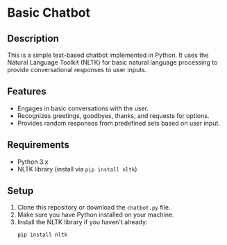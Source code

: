 # Basic Chatbot

## Description
This is a simple text-based chatbot implemented in Python. It uses the Natural Language Toolkit (NLTK) for basic natural language processing to provide conversational responses to user inputs.

## Features
- Engages in basic conversations with the user.
- Recognizes greetings, goodbyes, thanks, and requests for options.
- Provides random responses from predefined sets based on user input.

## Requirements
- Python 3.x
- NLTK library (install via `pip install nltk`)

## Setup
1. Clone this repository or download the `chatbot.py` file.
2. Make sure you have Python installed on your machine.
3. Install the NLTK library if you haven't already:
   ```bash
   pip install nltk
